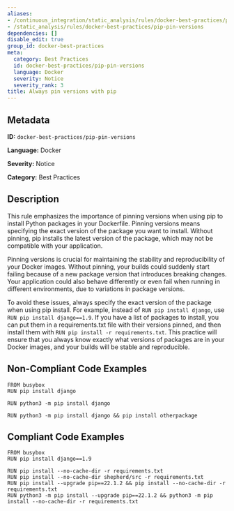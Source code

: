 ```yaml
---
aliases:
- /continuous_integration/static_analysis/rules/docker-best-practices/pip-pin-versions
- /static_analysis/rules/docker-best-practices/pip-pin-versions
dependencies: []
disable_edit: true
group_id: docker-best-practices
meta:
  category: Best Practices
  id: docker-best-practices/pip-pin-versions
  language: Docker
  severity: Notice
  severity_rank: 3
title: Always pin versions with pip
---
```

<!--  SOURCED FROM https://github.com/DataDog/datadog-static-analyzer-rule-docs -->


## Metadata
**ID:** `docker-best-practices/pip-pin-versions`

**Language:** Docker

**Severity:** Notice

**Category:** Best Practices

## Description
This rule emphasizes the importance of pinning versions when using pip to install Python packages in your Dockerfile. Pinning versions means specifying the exact version of the package you want to install. Without pinning, pip installs the latest version of the package, which may not be compatible with your application.

Pinning versions is crucial for maintaining the stability and reproducibility of your Docker images. Without pinning, your builds could suddenly start failing because of a new package version that introduces breaking changes. Your application could also behave differently or even fail when running in different environments, due to variations in package versions.

To avoid these issues, always specify the exact version of the package when using pip install. For example, instead of `RUN pip install django`, use `RUN pip install django==1.9`. If you have a list of packages to install, you can put them in a requirements.txt file with their versions pinned, and then install them with `RUN pip install -r requirements.txt`. This practice will ensure that you always know exactly what versions of packages are in your Docker images, and your builds will be stable and reproducible.

## Non-Compliant Code Examples
```docker
FROM busybox
RUN pip install django

RUN python3 -m pip install django

RUN python3 -m pip install django && pip install otherpackage

```

## Compliant Code Examples
```docker
FROM busybox
RUN pip install django==1.9

RUN pip install --no-cache-dir -r requirements.txt
RUN pip install --no-cache-dir shepherd/src -r requirements.txt 
RUN pip install --upgrade pip==22.1.2 && pip install --no-cache-dir -r requirements.txt
RUN python3 -m pip install --upgrade pip==22.1.2 && python3 -m pip install --no-cache-dir -r requirements.txt

```
